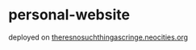 # personal-website
deployed on [theresnosuchthingascringe.neocities.org](https://theresnosuchthingascringe.neocities.org)

